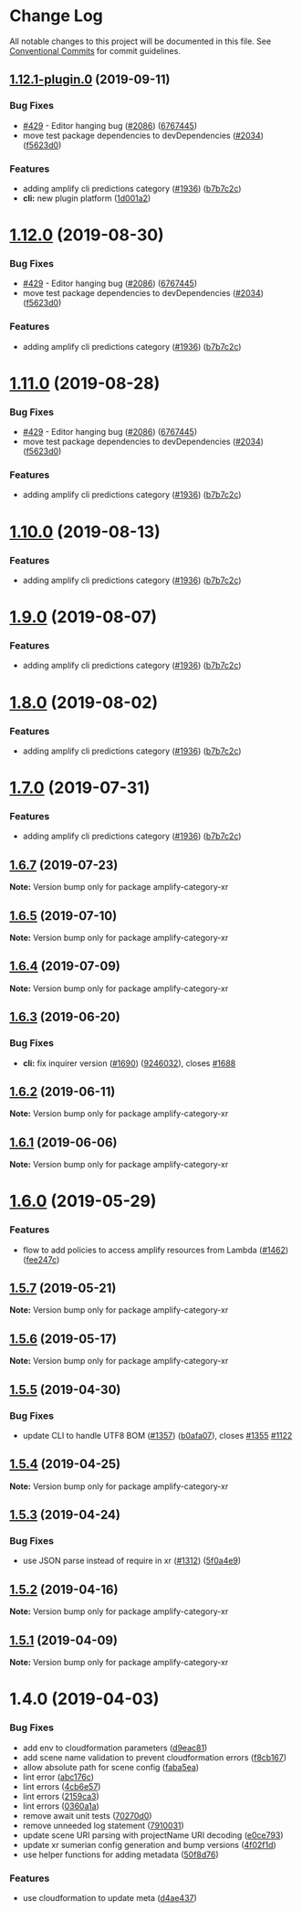# Change Log

All notable changes to this project will be documented in this file.
See [Conventional Commits](https://conventionalcommits.org) for commit guidelines.

## [1.12.1-plugin.0](https://github.com/aws-amplify/amplify-cli/compare/amplify-category-xr@1.6.7...amplify-category-xr@1.12.1-plugin.0) (2019-09-11)


### Bug Fixes

* [#429](https://github.com/aws-amplify/amplify-cli/issues/429) - Editor hanging bug ([#2086](https://github.com/aws-amplify/amplify-cli/issues/2086)) ([6767445](https://github.com/aws-amplify/amplify-cli/commit/6767445))
* move test package dependencies to devDependencies ([#2034](https://github.com/aws-amplify/amplify-cli/issues/2034)) ([f5623d0](https://github.com/aws-amplify/amplify-cli/commit/f5623d0))


### Features

* adding amplify cli predictions category ([#1936](https://github.com/aws-amplify/amplify-cli/issues/1936)) ([b7b7c2c](https://github.com/aws-amplify/amplify-cli/commit/b7b7c2c))
* **cli:** new plugin platform ([1d001a2](https://github.com/aws-amplify/amplify-cli/commit/1d001a2))





# [1.12.0](https://github.com/aws-amplify/amplify-cli/compare/amplify-category-xr@1.6.7...amplify-category-xr@1.12.0) (2019-08-30)


### Bug Fixes

* [#429](https://github.com/aws-amplify/amplify-cli/issues/429) - Editor hanging bug ([#2086](https://github.com/aws-amplify/amplify-cli/issues/2086)) ([6767445](https://github.com/aws-amplify/amplify-cli/commit/6767445))
* move test package dependencies to devDependencies ([#2034](https://github.com/aws-amplify/amplify-cli/issues/2034)) ([f5623d0](https://github.com/aws-amplify/amplify-cli/commit/f5623d0))


### Features

* adding amplify cli predictions category ([#1936](https://github.com/aws-amplify/amplify-cli/issues/1936)) ([b7b7c2c](https://github.com/aws-amplify/amplify-cli/commit/b7b7c2c))





# [1.11.0](https://github.com/aws-amplify/amplify-cli/compare/amplify-category-xr@1.6.7...amplify-category-xr@1.11.0) (2019-08-28)


### Bug Fixes

* [#429](https://github.com/aws-amplify/amplify-cli/issues/429) - Editor hanging bug ([#2086](https://github.com/aws-amplify/amplify-cli/issues/2086)) ([6767445](https://github.com/aws-amplify/amplify-cli/commit/6767445))
* move test package dependencies to devDependencies ([#2034](https://github.com/aws-amplify/amplify-cli/issues/2034)) ([f5623d0](https://github.com/aws-amplify/amplify-cli/commit/f5623d0))


### Features

* adding amplify cli predictions category ([#1936](https://github.com/aws-amplify/amplify-cli/issues/1936)) ([b7b7c2c](https://github.com/aws-amplify/amplify-cli/commit/b7b7c2c))





# [1.10.0](https://github.com/aws-amplify/amplify-cli/compare/amplify-category-xr@1.6.7...amplify-category-xr@1.10.0) (2019-08-13)


### Features

* adding amplify cli predictions category ([#1936](https://github.com/aws-amplify/amplify-cli/issues/1936)) ([b7b7c2c](https://github.com/aws-amplify/amplify-cli/commit/b7b7c2c))





# [1.9.0](https://github.com/aws-amplify/amplify-cli/compare/amplify-category-xr@1.6.7...amplify-category-xr@1.9.0) (2019-08-07)


### Features

* adding amplify cli predictions category ([#1936](https://github.com/aws-amplify/amplify-cli/issues/1936)) ([b7b7c2c](https://github.com/aws-amplify/amplify-cli/commit/b7b7c2c))





# [1.8.0](https://github.com/aws-amplify/amplify-cli/compare/amplify-category-xr@1.6.7...amplify-category-xr@1.8.0) (2019-08-02)


### Features

* adding amplify cli predictions category ([#1936](https://github.com/aws-amplify/amplify-cli/issues/1936)) ([b7b7c2c](https://github.com/aws-amplify/amplify-cli/commit/b7b7c2c))





# [1.7.0](https://github.com/aws-amplify/amplify-cli/compare/amplify-category-xr@1.6.7...amplify-category-xr@1.7.0) (2019-07-31)


### Features

* adding amplify cli predictions category ([#1936](https://github.com/aws-amplify/amplify-cli/issues/1936)) ([b7b7c2c](https://github.com/aws-amplify/amplify-cli/commit/b7b7c2c))





## [1.6.7](https://github.com/aws-amplify/amplify-cli/compare/amplify-category-xr@1.6.5...amplify-category-xr@1.6.7) (2019-07-23)

**Note:** Version bump only for package amplify-category-xr





## [1.6.5](https://github.com/aws-amplify/amplify-cli/compare/amplify-category-xr@1.6.4...amplify-category-xr@1.6.5) (2019-07-10)

**Note:** Version bump only for package amplify-category-xr





## [1.6.4](https://github.com/aws-amplify/amplify-cli/compare/amplify-category-xr@1.6.3...amplify-category-xr@1.6.4) (2019-07-09)

**Note:** Version bump only for package amplify-category-xr





## [1.6.3](https://github.com/aws-amplify/amplify-cli/compare/amplify-category-xr@1.6.2...amplify-category-xr@1.6.3) (2019-06-20)


### Bug Fixes

* **cli:** fix inquirer version ([#1690](https://github.com/aws-amplify/amplify-cli/issues/1690)) ([9246032](https://github.com/aws-amplify/amplify-cli/commit/9246032)), closes [#1688](https://github.com/aws-amplify/amplify-cli/issues/1688)





## [1.6.2](https://github.com/aws-amplify/amplify-cli/compare/amplify-category-xr@1.6.1...amplify-category-xr@1.6.2) (2019-06-11)

**Note:** Version bump only for package amplify-category-xr





## [1.6.1](https://github.com/aws-amplify/amplify-cli/compare/amplify-category-xr@1.6.0...amplify-category-xr@1.6.1) (2019-06-06)

**Note:** Version bump only for package amplify-category-xr





# [1.6.0](https://github.com/aws-amplify/amplify-cli/compare/amplify-category-xr@1.5.7...amplify-category-xr@1.6.0) (2019-05-29)


### Features

* flow to add policies to access amplify resources from Lambda ([#1462](https://github.com/aws-amplify/amplify-cli/issues/1462)) ([fee247c](https://github.com/aws-amplify/amplify-cli/commit/fee247c))





## [1.5.7](https://github.com/aws-amplify/amplify-cli/compare/amplify-category-xr@1.5.6...amplify-category-xr@1.5.7) (2019-05-21)

**Note:** Version bump only for package amplify-category-xr





## [1.5.6](https://github.com/aws-amplify/amplify-cli/compare/amplify-category-xr@1.5.5...amplify-category-xr@1.5.6) (2019-05-17)

**Note:** Version bump only for package amplify-category-xr





## [1.5.5](https://github.com/aws-amplify/amplify-cli/compare/amplify-category-xr@1.5.4...amplify-category-xr@1.5.5) (2019-04-30)


### Bug Fixes

* update CLI to handle UTF8 BOM ([#1357](https://github.com/aws-amplify/amplify-cli/issues/1357)) ([b0afa07](https://github.com/aws-amplify/amplify-cli/commit/b0afa07)), closes [#1355](https://github.com/aws-amplify/amplify-cli/issues/1355) [#1122](https://github.com/aws-amplify/amplify-cli/issues/1122)





## [1.5.4](https://github.com/aws-amplify/amplify-cli/compare/amplify-category-xr@1.5.3...amplify-category-xr@1.5.4) (2019-04-25)

**Note:** Version bump only for package amplify-category-xr





## [1.5.3](https://github.com/aws-amplify/amplify-cli/compare/amplify-category-xr@1.5.2...amplify-category-xr@1.5.3) (2019-04-24)


### Bug Fixes

* use JSON parse instead of require in xr ([#1312](https://github.com/aws-amplify/amplify-cli/issues/1312)) ([5f0a4e9](https://github.com/aws-amplify/amplify-cli/commit/5f0a4e9))





## [1.5.2](https://github.com/aws-amplify/amplify-cli/compare/amplify-category-xr@1.5.1...amplify-category-xr@1.5.2) (2019-04-16)

**Note:** Version bump only for package amplify-category-xr





## [1.5.1](https://github.com/aws-amplify/amplify-cli/compare/amplify-category-xr@1.4.0...amplify-category-xr@1.5.1) (2019-04-09)

**Note:** Version bump only for package amplify-category-xr





# 1.4.0 (2019-04-03)


### Bug Fixes

* add env to cloudformation parameters ([d9eac81](https://github.com/aws-amplify/amplify-cli/commit/d9eac81))
* add scene name validation to prevent cloudformation errors ([f8cb167](https://github.com/aws-amplify/amplify-cli/commit/f8cb167))
* allow absolute path for scene config ([faba5ea](https://github.com/aws-amplify/amplify-cli/commit/faba5ea))
* lint error ([abc176c](https://github.com/aws-amplify/amplify-cli/commit/abc176c))
* lint errors ([4cb6e57](https://github.com/aws-amplify/amplify-cli/commit/4cb6e57))
* lint errors ([2159ca3](https://github.com/aws-amplify/amplify-cli/commit/2159ca3))
* lint errors ([0360a1a](https://github.com/aws-amplify/amplify-cli/commit/0360a1a))
* remove await unit tests ([70270d0](https://github.com/aws-amplify/amplify-cli/commit/70270d0))
* remove unneeded log statement ([7910031](https://github.com/aws-amplify/amplify-cli/commit/7910031))
* update scene URI parsing with projectName URI decoding ([e0ce793](https://github.com/aws-amplify/amplify-cli/commit/e0ce793))
* update xr sumerian config generation and bump versions ([4f02f1d](https://github.com/aws-amplify/amplify-cli/commit/4f02f1d))
* use helper functions for adding metadata ([50f8d76](https://github.com/aws-amplify/amplify-cli/commit/50f8d76))


### Features

* use cloudformation to update meta ([d4ae437](https://github.com/aws-amplify/amplify-cli/commit/d4ae437))
